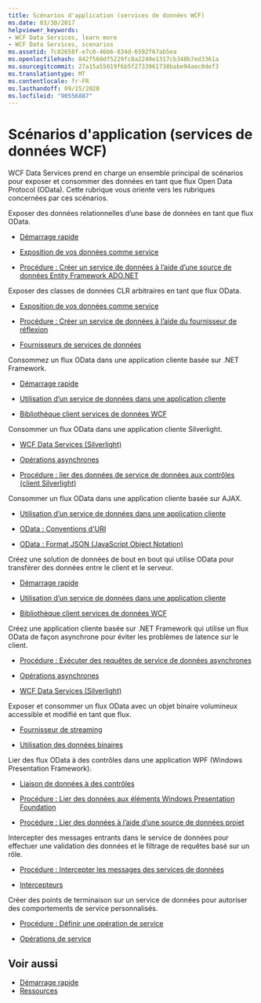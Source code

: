 ```yaml
---
title: Scénarios d'application (services de données WCF)
ms.date: 03/30/2017
helpviewer_keywords:
- WCF Data Services, learn more
- WCF Data Services, scenarios
ms.assetid: 7c82658f-e7c0-46b6-834d-6592f67ab5ea
ms.openlocfilehash: 842f560df5229fc8a2249e1317cb348b7ed3361a
ms.sourcegitcommit: 27a15a55019f6b5f2733961738babe94aec0def3
ms.translationtype: MT
ms.contentlocale: fr-FR
ms.lasthandoff: 09/15/2020
ms.locfileid: "90556887"
---
```

# <a name="application-scenarios-wcf-data-services"></a>Scénarios d'application (services de données WCF)

WCF Data Services prend en charge un ensemble principal de scénarios pour exposer et consommer des données en tant que flux Open Data Protocol (OData). Cette rubrique vous oriente vers les rubriques concernées par ces scénarios.

Exposer des données relationnelles d’une base de données en tant que flux OData.

- [Démarrage rapide](quickstart-wcf-data-services.md)

- [Exposition de vos données comme service](exposing-your-data-as-a-service-wcf-data-services.md)

- [Procédure : Créer un service de données à l’aide d’une source de données Entity Framework ADO.NET](create-a-data-service-using-an-adonet-ef-data-wcf.md)

Exposer des classes de données CLR arbitraires en tant que flux OData.

- [Exposition de vos données comme service](exposing-your-data-as-a-service-wcf-data-services.md)

- [Procédure : Créer un service de données à l’aide du fournisseur de réflexion](create-a-data-service-using-rp-wcf-data-services.md)

- [Fournisseurs de services de données](data-services-providers-wcf-data-services.md)

Consommez un flux OData dans une application cliente basée sur .NET Framework.

- [Démarrage rapide](quickstart-wcf-data-services.md)

- [Utilisation d’un service de données dans une application cliente](using-a-data-service-in-a-client-application-wcf-data-services.md)

- [Bibliothèque client services de données WCF](wcf-data-services-client-library.md)

Consommer un flux OData dans une application cliente Silverlight.

- [WCF Data Services (Silverlight)](/previous-versions/windows/silverlight/dotnet-windows-silverlight/cc838234(v=vs.95))

- [Opérations asynchrones](asynchronous-operations-wcf-data-services.md)

- [Procédure : lier des données de service de données aux contrôles (client Silverlight)](/previous-versions/dotnet/wcf-data-services/ee681614(v=vs.103))

Consommer un flux OData dans une application cliente basée sur AJAX.

- [Utilisation d’un service de données dans une application cliente](using-a-data-service-in-a-client-application-wcf-data-services.md)

- [OData : Conventions d'URI](https://www.odata.org/documentation/odata-version-2-0/uri-conventions/)

- [OData : Format JSON (JavaScript Object Notation)](https://www.odata.org/developers/protocols/json-format/)

Créez une solution de données de bout en bout qui utilise OData pour transférer des données entre le client et le serveur.

- [Démarrage rapide](quickstart-wcf-data-services.md)

- [Utilisation d’un service de données dans une application cliente](using-a-data-service-in-a-client-application-wcf-data-services.md)

- [Bibliothèque client services de données WCF](wcf-data-services-client-library.md)

Créez une application cliente basée sur .NET Framework qui utilise un flux OData de façon asynchrone pour éviter les problèmes de latence sur le client.

- [Procédure : Exécuter des requêtes de service de données asynchrones](how-to-execute-asynchronous-data-service-queries-wcf-data-services.md)

- [Opérations asynchrones](asynchronous-operations-wcf-data-services.md)

- [WCF Data Services (Silverlight)](/previous-versions/windows/silverlight/dotnet-windows-silverlight/cc838234(v=vs.95))

Exposer et consommer un flux OData avec un objet binaire volumineux accessible et modifié en tant que flux.

- [Fournisseur de streaming](streaming-provider-wcf-data-services.md)

- [Utilisation des données binaires](working-with-binary-data-wcf-data-services.md)

Lier des flux OData à des contrôles dans une application WPF (Windows Presentation Framework).

- [Liaison de données à des contrôles](binding-data-to-controls-wcf-data-services.md)

- [Procédure : Lier des données aux éléments Windows Presentation Foundation](bind-data-to-wpf-elements-wcf-data-services.md)

- [Procédure : Lier des données à l’aide d’une source de données projet](how-to-bind-data-using-a-project-data-source-wcf-data-services.md)

Intercepter des messages entrants dans le service de données pour effectuer une validation des données et le filtrage de requêtes basé sur un rôle.

- [Procédure : Intercepter les messages des services de données](how-to-intercept-data-service-messages-wcf-data-services.md)

- [Intercepteurs](interceptors-wcf-data-services.md)

Créer des points de terminaison sur un service de données pour autoriser des comportements de service personnalisés.

- [Procédure : Définir une opération de service](how-to-define-a-service-operation-wcf-data-services.md)

- [Opérations de service](service-operations-wcf-data-services.md)

## <a name="see-also"></a>Voir aussi

- [Démarrage rapide](quickstart-wcf-data-services.md)
- [Ressources](wcf-data-services-resources.md)
